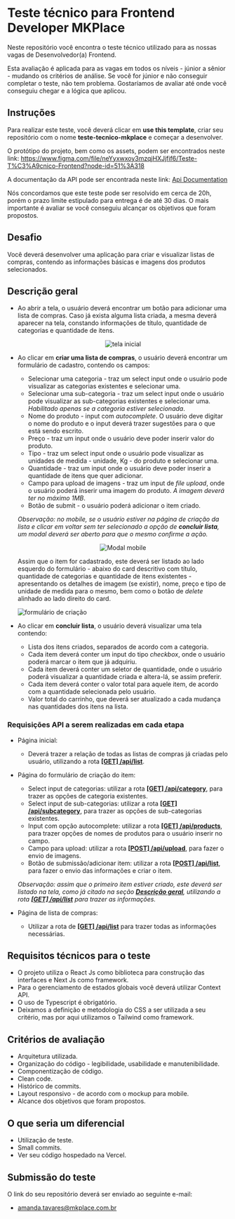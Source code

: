 # Teste técnico para Frontend Developer MKPlace

Neste repositório você encontra o teste técnico utilizado para as nossas vagas de Desenvolvedor(a) Frontend.

Esta avaliação é aplicada para as vagas em todos os níveis - júnior a sênior - mudando os critérios de análise.
Se você for júnior e não conseguir completar o teste, não tem problema. Gostaríamos de avaliar até onde você conseguiu chegar e a lógica que aplicou.

## Instruções

Para realizar este teste, você deverá clicar em **use this template**, criar seu repositório com o nome **teste-tecnico-mkplace** e começar a desenvolver.

O protótipo do projeto, bem como os assets, podem ser encontrados neste link: https://www.figma.com/file/neYyxwxoy3mzqjHXJjfif6/Teste-T%C3%A9cnico-Frontend?node-id=51%3A318

A documentação da API pode ser encontrada neste link: [Api Documentation](api-documentation.md)

Nós concordamos que este teste pode ser resolvido em cerca de 20h, porém o prazo limite estipulado para entrega é de até 30 dias. O mais importante é avaliar se você conseguiu alcançar os objetivos que foram propostos.

## Desafio

Você deverá desenvolver uma aplicação para criar e visualizar listas de compras, contendo as informações básicas e imagens dos produtos selecionados.

## Descrição geral

- Ao abrir a tela, o usuário deverá encontrar um botão para adicionar uma lista de compras.
  Caso já exista alguma lista criada, a mesma deverá aparecer na tela, constando informações de título, quantidade de categorias e quantidade de itens.

  <center><img src="public/img/tela_inicial.png" alt="tela inicial"/></center>

- Ao clicar em **criar uma lista de compras**, o usuário deverá encontrar um formulário de cadastro, contendo os campos:

  - Selecionar uma categoria - traz um select input onde o usuário pode visualizar as categorias existentes e selecionar uma.
  - Selecionar uma sub-categoria - traz um select input onde o usuário pode visualizar as sub-categorias existentes e selecionar uma. _Habilitado apenas se a categoria estiver selecionada_.
  - Nome do produto - input com _autocomplete_. O usuário deve digitar o nome do produto e o input deverá trazer sugestões para o que está sendo escrito.
  - Preço - traz um input onde o usuário deve poder inserir valor do produto.
  - Tipo - traz um select input onde o usuário pode visualizar as unidades de medida - unidade, Kg - do produto e selecionar uma.
  - Quantidade - traz um input onde o usuário deve poder inserir a quantidade de itens que quer adicionar.
  - Campo para upload de imagens - traz um input de _file upload_, onde o usuário poderá inserir uma imagem do produto. _A imagem deverá ter no máximo 1MB_.
  - Botão de submit - o usuário poderá adicionar o item criado.

  _Observação: no mobile, se o usuário estiver na página de criação da lista e clicar em voltar sem ter selecionado a opção de **concluir lista**, um modal deverá ser aberto para que o mesmo confirme a ação._

  <center><img src="public/img/mobile_modal.png" alt="Modal mobile"/></center>

  <a id="citacao_item_criado"> Assim que o item for cadastrado, este deverá ser listado ao lado esquerdo do formulário - abaixo do card descritivo com título, quantidade de categorias e quantidade de itens existentes - apresentando os detalhes de imagem (se existir), nome, preço e tipo de unidade de medida para o mesmo, bem como o botão de _delete_ alinhado ao lado direito do card. </a>

  ![formulário de criação](public/img/criando_lista.png)

- Ao clicar em **concluir lista**, o usuário deverá visualizar uma tela contendo:
  - Lista dos itens criados, separados de acordo com a categoria.
  - Cada item deverá conter um input do tipo _checkbox_, onde o usuário poderá marcar o item que já adquiriu.
  - Cada item deverá conter um seletor de quantidade, onde o usuário poderá visualizar a quantidade criada e altera-lá, se assim preferir.
  - Cada item deverá conter o valor total para aquele item, de acordo com a quantidade selecionada pelo usuário.
  - Valor total do carrinho, que deverá ser atualizado a cada mudança nas quantidades dos itens na lista.

### Requisições API a serem realizadas em cada etapa

- Página inicial:

  - Deverá trazer a relação de todas as listas de compras já criadas pelo usuário, utilizando a rota [**[GET] /api/list**](api-documentation.md#get-list).

- Página do formulário de criação do item:

  - Select input de categorias: utilizar a rota [**[GET] /api/category**](api-documentation.md#category), para trazer as opções de categoria existentes.
  - Select input de sub-categorias: utilizar a rota [**[GET] /api/subcategory**](api-documentation.md#subcategory), para trazer as opções de sub-categorias existentes.
  - Input com opção autocomplete: utilizar a rota [**[GET] /api/products**](api-documentation.md#products), para trazer opções de nomes de produtos para o usuário inserir no campo.
  - Campo para upload: utilizar a rota [**[POST] /api/upload**](api-documentation.md#upload), para fazer o envio de imagens.
  - Botão de submissão/adicionar item: utilizar a rota [**[POST] /api/list**](api-documentation.md#post-list), para fazer o envio das informações e criar o item.

  _Observação: assim que o primeiro item estiver criado, este deverá ser listado na tela, como já citado na seção [**Descrição geral**](#citacao_item_criado), utilizando a rota [**[GET] /api/list**](api-documentation.md#get-list) para trazer as informações._

- Página de lista de compras:
  - Utilizar a rota de [**[GET] /api/list**](api-documentation.md#get-list) para trazer todas as informações necessárias.

## Requisitos técnicos para o teste

- O projeto utiliza o React Js como biblioteca para construção das interfaces e Next Js como framework.
- Para o gerenciamento de estados globais você deverá utilizar Context API.
- O uso de Typescript é obrigatório.
- Deixamos a definição e metodologia do CSS a ser utilizada a seu critério, mas por aqui utilizamos o Tailwind como framework.

## Critérios de avaliação

- Arquitetura utilizada.
- Organização do código - legibilidade, usabilidade e manutenibilidade.
- Componentização de código.
- Clean code.
- Histórico de commits.
- Layout responsivo - de acordo com o mockup para mobile.
- Alcance dos objetivos que foram propostos.

## O que seria um diferencial

- Utilização de teste.
- Small commits.
- Ver seu código hospedado na Vercel.

## Submissão do teste

O link do seu repositório deverá ser enviado ao seguinte e-mail:

- amanda.tavares@mkplace.com.br
